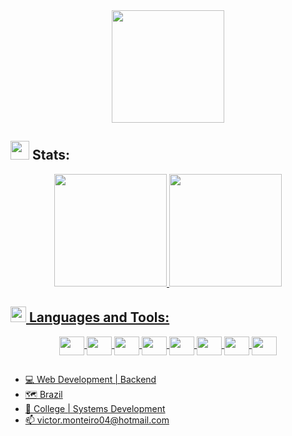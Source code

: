 
<div align="center">
  <img height="180em" src="https://media.tenor.com/nSP-290dh3UAAAAC/anime-musioc.gif"/>
</div>

<h2>
  <img src="https://www.icegif.com/wp-content/uploads/2022/04/icegif-1181.gif" height="30px">
  Stats:
</h2>

<div align="center">
  <a href="https://github.com/victorxa4">
  <img height="180em" src="https://github-readme-stats.vercel.app/api?username=victorxa4&show_icons=true&theme=merko&include_all_commits=true&count_private=true"/>
  <img height="180em" src="https://github-readme-stats.vercel.app/api/top-langs/?username=victorxa4&layout=compact&langs_count=7&theme=merko"/>
</div>
  
##
  
<h2>
  <img src="https://thumbs.gfycat.com/FriendlyGreedyDromaeosaur-max-1mb.gif" width="25px">
  Languages and Tools:
</h2>

<div align="center">
  <img align="center" height="30" width="40" src="https://cdn.jsdelivr.net/gh/devicons/devicon/icons/javascript/javascript-original.svg" />
  <img align="center" height="30" width="40" src="https://cdn.jsdelivr.net/gh/devicons/devicon/icons/react/react-original.svg" />
  <img align="center" height="30" width="40" src="https://cdn.jsdelivr.net/gh/devicons/devicon/icons/html5/html5-original.svg" />
  <img align="center" height="30" width="40" src="https://cdn.jsdelivr.net/gh/devicons/devicon/icons/css3/css3-original.svg" />
  <img align="center" height="30" width="40" src="https://cdn.jsdelivr.net/gh/devicons/devicon/icons/python/python-original.svg" />
  <img align="center" height="30" width="40" src="https://cdn.jsdelivr.net/gh/devicons/devicon/icons/django/django-plain.svg" />
  <img align="center" height="30" width="40" src="https://cdn.jsdelivr.net/gh/devicons/devicon/icons/mysql/mysql-original.svg" />
  <img align="center" height="30" width="40" src="https://cdn.jsdelivr.net/gh/devicons/devicon/icons/sqlite/sqlite-original.svg" />
</div>
  
##

- 💻 Web Development | Backend
- 🗺 Brazil
- 📖 College | Systems Development
- 📫 victor.monteiro04@hotmail.com
